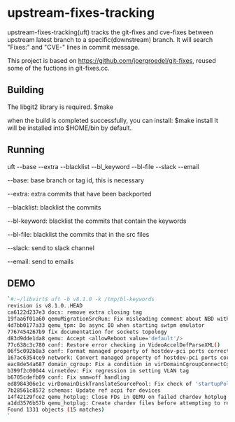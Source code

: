 # upstream-fixes-tracking
upstream-fixes-tracking(uft) tracks the git-fixes and cve-fixes between upstream latest branch to a specific(downstream) branch.
It will search "Fixes:" and "CVE-" lines in commit message. 

This project is based on https://github.com/joergroedel/git-fixes, reused some of the fuctions in git-fixes.cc.

## Building
The libgit2 library is required.
$make

when the build is completed successfully, you can install:
$make install 
It will be installed into $HOME/bin by default.

## Running
uft --base --extra --blacklist --bl_keyword --bl-file --slack --email

--base: base branch or tag id, this is necessary

--extra: extra commits that have been backported

--blacklist: blacklist the commits

--bl-keyword: blacklist the commits that contain the keywords

--bl-file: blacklist the commits that in the src files

--slack: send to slack channel

--email:  send to emails

## DEMO

```Bash
`#:~/libvirt$ uft -b v8.1.0 -k /tmp/bl-keywords
revision is v8.1.0..HEAD 
ca6122d237e3 docs: remove extra closing tag
19faa6f01a60 qemuMigrationSrcRun: Fix misleading comment about NBD with TLS support
4d7bb0177a33 qemu_tpm: Do async IO when starting swtpm emulator
7767454267b9 fix documentation for sockets topology
d83d9dde1da8 qemu: Accept <allowReboot value='default'/>
77c638c3c780 conf: Restore error checking in VideoAccelDefParseXML()
06f5c092b8a3 conf: Format managed property of hostdev-pci ports correctly
167ac6354ce9 network: Convert managed property of hostdev-pci ports correctly
eac8de54a687 domain_cgroup: Fix a condition in virDomainCgroupConnectCgroup()
b399f2c00044 virnetdev: Fix regression in setting VLAN tag
b6705cdefb09 conf: Fix smm=off handling
ed8984306e1c virDomainDiskTranslateSourcePool: Fix check of 'startupPolicy' definition
7b28561c8572 schemas: Update ref acpi for devices
14f42129fce2 qemu_hotplug: Close FDs in QEMU on failed chardev hotplug
a1dd3576b57b qemu_hotplug: Create chardev files before attempting to relabel them
Found 1331 objects (15 matches)
`